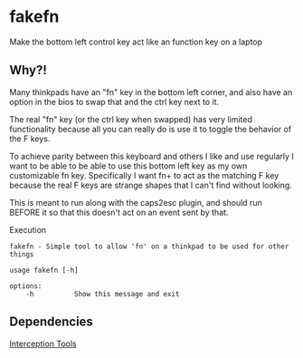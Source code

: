 # fakefn

Make the bottom left control key act like an function key on a laptop

## Why?!

Many thinkpads have an "fn" key in the bottom left corner, and also have an
option in the bios to swap that and the ctrl key next to it.

The real "fn" key (or the ctrl key when swapped) has very limited functionality
because all you can really do is use it to toggle the behavior of the F keys.

To achieve parity between this keyboard and others I like and use regularly I
want to be able to be able to use this bottom left key as my own customizable
fn key. Specifically I want fn+<num> to act as the matching F key because the
real F keys are strange shapes that I can't find without looking.

This is meant to run along with the caps2esc plugin, and should run BEFORE it so
that this doesn't act on an event sent by that.


Execution
```
fakefn - Simple tool to allow 'fn' on a thinkpad to be used for other things

usage fakefn [-h]

options:
	-h			Show this message and exit
```

## Dependencies

[Interception Tools](https://gitlab.com/interception/linux/tools)


